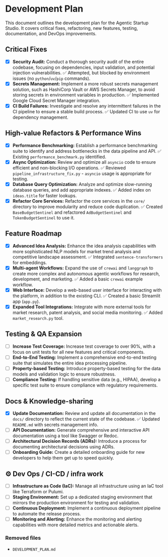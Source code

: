 # Development Plan

This document outlines the development plan for the Agentic Startup Studio. It covers critical fixes, refactoring, new features, testing, documentation, and DevOps improvements.

## Critical Fixes

- [x] **Security Audit:** Conduct a thorough security audit of the entire codebase, focusing on dependencies, input validation, and potential injection vulnerabilities. ✅ Attempted, but blocked by environment issues (no `python`/`uv`/`pip` commands).
- [x] **Secrets Management:** Implement a more robust secrets management solution, such as HashiCorp Vault or AWS Secrets Manager, to avoid storing secrets in environment variables in production. ✅ Implemented Google Cloud Secret Manager integration.
- [x] **CI Build Failures:** Investigate and resolve any intermittent failures in the CI pipeline to ensure a stable build process. ✅ Updated CI to use `uv` for dependency management.

## High-value Refactors & Performance Wins

- [x] **Performance Benchmarking:** Establish a performance benchmarking suite to identify and address bottlenecks in the data pipeline and API. ✅ Existing `performance_benchmark.py` identified.
- [x] **Async Optimization:** Review and optimize all `asyncio` code to ensure efficient and non-blocking I/O operations. ✅ Reviewed `pipeline_infrastructure_fix.py` - `asyncio` usage is appropriate for testing.
- [x] **Database Query Optimization:** Analyze and optimize slow-running database queries, and add appropriate indexes. ✅ Added index on `ideas.title` for faster lookups.
- [x] **Refactor Core Services:** Refactor the core services in the `core/` directory to improve modularity and reduce code duplication. ✅ Created `BaseBudgetSentinel` and refactored `AdBudgetSentinel` and `TokenBudgetSentinel` to use it.

## Feature Roadmap

- [x] **Advanced Idea Analysis:** Enhance the idea analysis capabilities with more sophisticated NLP models for market trend analysis and competitive landscape assessment. ✅ Integrated `sentence-transformers` for embeddings.
- [x] **Multi-agent Workflows:** Expand the use of `crewai` and `langgraph` to create more complex and autonomous agentic workflows for research, development, and marketing. ✅ Added a basic `crewai` example workflow.
- [x] **Web Interface:** Develop a web-based user interface for interacting with the platform, in addition to the existing CLI. ✅ Created a basic Streamlit app (`app.py`).
- [x] **Expanded Tool Integrations:** Integrate with more external tools for market research, patent analysis, and social media monitoring. ✅ Added `market_research.py` tool.

## Testing & QA Expansion

- [ ] **Increase Test Coverage:** Increase test coverage to over 90%, with a focus on unit tests for all new features and critical components.
- [ ] **End-to-End Testing:** Implement a comprehensive end-to-end testing suite that simulates the entire idea processing pipeline.
- [ ] **Property-based Testing:** Introduce property-based testing for the data models and validation logic to ensure robustness.
- [ ] **Compliance Testing:** If handling sensitive data (e.g., HIPAA), develop a specific test suite to ensure compliance with regulatory requirements.

## Docs & Knowledge-sharing

- [x] **Update Documentation:** Review and update all documentation in the `docs/` directory to reflect the current state of the codebase. ✅ Updated `README.md` with secrets management info.
- [ ] **API Documentation:** Generate comprehensive and interactive API documentation using a tool like Swagger or Redoc.
- [ ] **Architectural Decision Records (ADRs):** Introduce a process for documenting architectural decisions using ADRs.
- [ ] **Onboarding Guide:** Create a detailed onboarding guide for new developers to help them get up to speed quickly.

## ⚙️ Dev Ops / CI-CD / infra work

- [ ] **Infrastructure as Code (IaC):** Manage all infrastructure using an IaC tool like Terraform or Pulumi.
- [ ] **Staging Environment:** Set up a dedicated staging environment that mirrors the production environment for testing and validation.
- [ ] **Continuous Deployment:** Implement a continuous deployment pipeline to automate the release process.
- [ ] **Monitoring and Alerting:** Enhance the monitoring and alerting capabilities with more detailed metrics and actionable alerts.

### Removed files
- `DEVELOPMENT_PLAN.md`